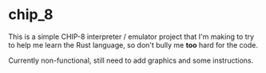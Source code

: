 # chip_8

This is a simple CHIP-8 interpreter / emulator project that I'm making to try to help me learn the Rust language, so don't bully me **too** hard for the code.

Currently non-functional, still need to add graphics and some instructions.
